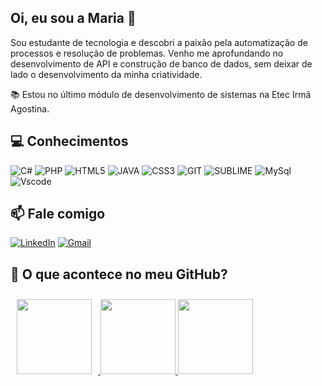 ## Oi, eu sou a Maria 👋
Sou estudante de tecnologia e descobri a paixão pela automatização de processos e resolução 
de problemas. Venho me aprofundando no desenvolvimento de API e construção de banco de dados,
sem deixar de lado o desenvolvimento da minha criatividade.

📚 Estou no último módulo de desenvolvimento de sistemas na Etec Irmã Agostina.


##  💻 Conhecimentos
 ![C#](https://img.shields.io/badge/Csharp-9b4f96?style=for-the-badge&logo=c#&logoColor=white) ![PHP](https://img.shields.io/badge/PHP-4f5b93?style=for-the-badge&logo=php&logoColor=white) ![HTML5](https://img.shields.io/badge/HTML5-E34F26?style=for-the-badge&logo=html5&logoColor=white) ![JAVA](https://img.shields.io/badge/java-%23ED8B00.svg?style=for-the-badge&logo=openjdk&logoColor=white) ![CSS3](https://img.shields.io/badge/CSS3-1572B6?style=for-the-badge&logo=css3&logoColor=white) ![GIT](https://img.shields.io/badge/GIT-f05033?style=for-the-badge&logo=git&logoColor=white) ![SUBLIME](https://img.shields.io/badge/SUBLIMETEXT-4b4b4b?style=for-the-badge&logo=sublimetext&logoColor=orange) ![MySql](https://img.shields.io/badge/MYSQL-00758f?style=for-the-badge&logo=mysql&logoColor=white) ![Vscode](https://img.shields.io/badge/Vscode-007ACC?style=for-the-badge&logo=visual-studio-code&logoColor=white) 

 ##  📫 Fale comigo

[![LinkedIn](https://img.shields.io/badge/LinkedIn-0077B5?style=for-the-badge&logo=linkedin&logoColor=white)](https://www.linkedin.com/in/marialuisareis/) [![Gmail](https://img.shields.io/badge/Gmail-333333?style=for-the-badge&logo=gmail&logoColor=red)](mailto:mariarreis19@gmail.com)

##   📒 O que acontece no meu GitHub?
<div align="center" style="display: flex;">
  
  <a href="https://github.com/camillaalves12">
    <img height="120em" src="https://github-readme-streak-stats.herokuapp.com/?user=mallurxis&theme=dark&hide_border=true" style="margin: 10px;"/>
    <img height="120em" src="https://github-readme-stats.vercel.app/api/top-langs/?username=mallurxis&theme=dark&show_icons=true&hide_border=true&layout=compact"/>
    <img height="120em" src="https://github-readme-stats.vercel.app/api?username=mallurxis&theme=dark&show_icons=true&hide_border=true&count_private=true"/>
  </a>
  
</div>



